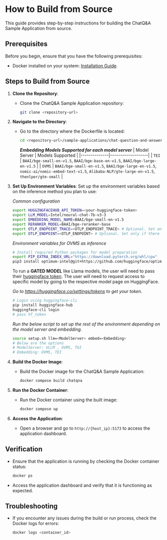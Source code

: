 # How to Build from Source

This guide provides step-by-step instructions for building the ChatQ&A Sample Application from source.

## Prerequisites

Before you begin, ensure that you have the following prerequisites:
- Docker installed on your system: [Installation Guide](https://docs.docker.com/get-docker/).

## Steps to Build from Source

1. **Clone the Repository**:
    - Clone the ChatQ&A Sample Application repository:
      ```bash
      git clone <repository-url>
      ```

2. **Navigate to the Directory**:
    - Go to the directory where the Dockerfile is located:
      ```bash
      cd <repository-url>/sample-applications/chat-question-and-answer
      ```
      **_Embedding Models Supported for each model server_**
      | Model Server | Models Supported |
      |--------------|-------------------|
      | `TEI`        | `BAAI/bge-small-en-v1.5`, `BAAI/bge-base-en-v1.5`, `BAAI/bge-large-en-v1.5` |
      | `OVMS`       | `BAAI/bge-small-en-v1.5`, `BAAI/bge-large-en-v1.5`, `nomic-ai/nomic-embed-text-v1.5`, `Alibaba-NLP/gte-large-en-v1.5`, `thenlper/gte-small` |

3. **Set Up Environment Variables**:
    Set up the environment variables based on the inference method you plan to use:

    _Common configuration_
    ```bash
    export HUGGINGFACEHUB_API_TOKEN=<your-huggingface-token>
    export LLM_MODEL=Intel/neural-chat-7b-v3-3
    export EMBEDDING_MODEL_NAME=BAAI/bge-small-en-v1.5
    export RERANKER_MODEL=BAAI/bge-reranker-base
    export OTLP_ENDPOINT_TRACE=<OTLP_ENDPOINT_TRACE> # Optional. Set only if there is an OTLP endpoint available
    export OTLP_ENDPOINT=<OTLP_ENDPOINT> # Optional. Set only if there is an OTLP endpoint available
    ```

    _Environment variables for OVMS as inference_
    ```bash
    # Install required Python packages for model preparation
    export PIP_EXTRA_INDEX_URL="https://download.pytorch.org/whl/cpu"
    pip3 install optimum-intel@git+https://github.com/huggingface/optimum-intel.git openvino-tokenizers[transformers]==2024.4.* openvino==2024.4.* nncf==2.14.0 sentence_transformers==3.1.1 openai "transformers<4.45"
    ```

    To run a **GATED MODEL** like Llama models, the user will need to pass their [huggingface token](https://huggingface.co/docs/hub/security-tokens#user-access-tokens). The user will need to request access to specific model by going to the respective model page on HuggingFace.

    _Go to https://huggingface.co/settings/tokens to get your token._
    ```bash
    # Login using huggingface-cli
    pip install huggingface-hub
    huggingface-cli login
    # pass hf_token
    ```

    _Run the below script to set up the rest of the environment depending on the model server and embedding._
    ```bash
    source setup.sh llm=<ModelServer> embed=<Embedding>
    # Below are the options
    # ModelServer: VLLM , OVMS, TGI
    # Embedding: OVMS, TEI
    ```

4. **Build the Docker Image**:
    - Build the Docker image for the ChatQ&A Sample Application:
      ```bash
      docker compose build chatqna
      ```

5. **Run the Docker Container**:
    - Run the Docker container using the built image:
      ```bash
      docker compose up
      ```

6. **Access the Application**:
    - Open a browser and go to `http://{host_ip}:5173` to access the application dashboard.

## Verification

- Ensure that the application is running by checking the Docker container status:
  ```bash
  docker ps
  ```
- Access the application dashboard and verify that it is functioning as expected.

## Troubleshooting

- If you encounter any issues during the build or run process, check the Docker logs for errors:
  ```bash
  docker logs <container_id>
  ```